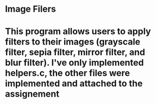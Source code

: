 # Image Filers
# This program allows users to apply filters to their images (grayscale filter, sepia filter, mirror filter, and blur filter). I've only implemented helpers.c, the other files were implemented and attached to the assignement 
